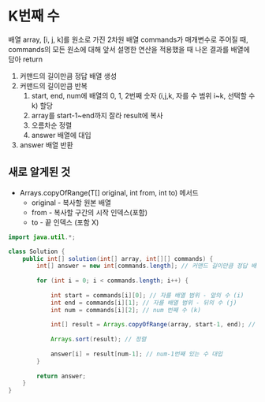 # K번째 수
배열 array, [i, j, k]를 원소로 가진 2차원 배열 commands가 매개변수로 주어질 때, commands의 모든 원소에 대해 앞서 설명한 연산을 적용했을 때 나온 결과를 배열에 담아 return


1. 커맨드의 길이만큼 정답 배열 생성
2. 커맨드의 길이만큼 반복
    1. start, end, num에 배열의 0, 1, 2번째 숫자 (i,j,k, 자를 수 범위 i~k, 선택할 수 k) 할당
    2. array를 start-1~end까지 잘라 result에 복사
    3. 오름차순 정렬 
    4. answer 배열에 대입 
3. answer 배열 반환

## 새로 알게된 것
- Arrays.copyOfRange(T[] original, int from, int to) 메서드
  - original - 복사할 원본 배열
  - from - 복사할 구간의 시작 인덱스(포함)
  - to - 끝 인덱스 (포함 X)

```java
import java.util.*;

class Solution {
    public int[] solution(int[] array, int[][] commands) {
        int[] answer = new int[commands.length]; // 커맨드 길이만큼 정답 배열 생성
        
        for (int i = 0; i < commands.length; i++) {
            
            int start = commands[i][0]; // 자를 배열 범위 - 앞의 수 (i)
            int end = commands[i][1]; // 자를 배열 범위 - 뒤의 수 (j)
            int num = commands[i][2]; // num 번째 수 (k) 
            
            int[] result = Arrays.copyOfRange(array, start-1, end); // array를 start-1부터 end까지 잘라 result에 복사
            
            Arrays.sort(result); // 정렬 
            
            answer[i] = result[num-1]; // num-1번째 있는 수 대입
        }
        
        return answer;
    }
}
```